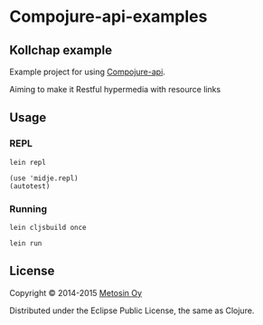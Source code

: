 # Compojure-api-examples

## Kollchap example

Example project for using [Compojure-api](https://github.com/metosin/compojure-api).

Aiming to make it Restful hypermedia with resource links

## Usage

### REPL

`lein repl`

```
(use 'midje.repl)
(autotest)
```

### Running

```
lein cljsbuild once

lein run 

```

## License

Copyright © 2014-2015 [Metosin Oy](http://www.metosin.fi)

Distributed under the Eclipse Public License, the same as Clojure.
